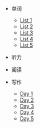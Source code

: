 * 单词

	* [List 1](/EnglishStudy/List1.md) 
	* [List 2](/EnglishStudy/List2.md)
	* [List 3](/EnglishStudy/List3.md)
	* [List 4](/EnglishStudy/List4.md)
	* [List 5](/EnglishStudy/List5.md)
* 听力
* 阅读
* 写作 
	* [Day 1](/EnglishStudy/Day1.md) 
	* [Day 2](/EnglishStudy/Day2.md)
	* [Day 3](/EnglishStudy/Day3.md)
	* [Day 4](/EnglishStudy/Day4.md)
	* [Day 5](/EnglishStudy/Day5.md)
